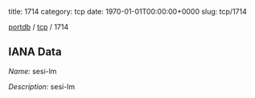 title: 1714
category: tcp
date: 1970-01-01T00:00:00+0000
slug: tcp/1714

[portdb](/) / [tcp](/category/tcp.html) / 1714


## IANA Data

_Name:_ sesi-lm

_Description:_ sesi-lm

